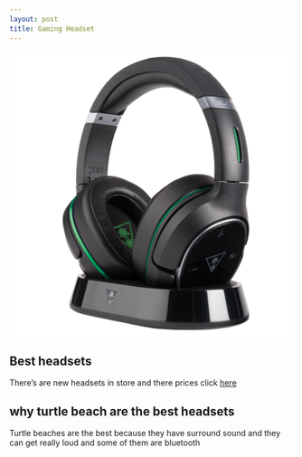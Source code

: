 ```yaml
---
layout: post
title: Gaming Headset
---
```


![turtle image](/images/turtle.png)

## Best headsets 

There’s are new headsets in store and there prices click [here](https://www.turtlebeach.com//)

## why turtle beach are the best headsets

Turtle beaches are the best because they have surround sound and they can get really loud and some of them are bluetooth
